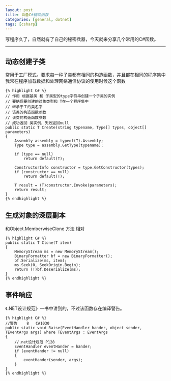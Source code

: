 ```yaml
---
layout: post
title: 自备C#辅助函数
categories: [general, dotnet]
tags: [csharp]
---
```


写程序久了，自然就有了自己的秘密兵器，今天就来分享几个常用的C#函数。

----------

## 动态创建子类 ##

常用于工厂模式。要求每一种子类都有相同的构造函数，并且都在相同的程序集中
我常在程序加载数据和处理网络通信协议的使用时候这个函数

	{% highlight C# %}
    // 作用 根据基类 和 子类型的type字符串创建一个子类的实例        
    // 要确保要创建的对象类型和 T在一个程序集中       
    // 继承于Ｔ的类名字
    // 该类的构造函数参数       
    // 该类的构造函数参数       
    // 成功返回 类实例，失败返回null
    public static T Create(string typename, Type[] types, object[] parameters)
    {
        Assembly assembly = typeof(T).Assembly;
        Type type = assembly.GetType(typename);

        if (type == null)
            return default(T);

        ConstructorInfo constructor = type.GetConstructor(types);
        if (constructor == null)
            return default(T);

        T result = (T)constructor.Invoke(parameters);
        return result;
    }
    {% endhighlight %}

## 生成对象的深层副本 ##
和Object.MemberwiseClone 方法 相对

	{% highlight C# %}
	public static T Clone(T item)       
	{
	    MemoryStream ms = new MemoryStream();            
	    BinaryFormatter bf = new BinaryFormatter();
	    bf.Serialize(ms, item);
	    ms.Seek(0, SeekOrigin.Begin);
	    return (T)bf.Deserialize(ms);
	}
	{% endhighlight %}


## 事件响应 ##
《.NET设计规范》一书中讲到的，不过该函数存在编译警告。

	{% highlight C# %}
	//警告    8   CA1030
	public static void Raise(EventHandler hander, object sender, TEventArgs args) where TEventArgs : EventArgs
	{
	    //.net设计规范 P128
	    EventHandler eventHander = hander;
	    if (eventHander != null)
	    {
	        eventHander(sender, args);
	    }
	}
	{% endhighlight %}